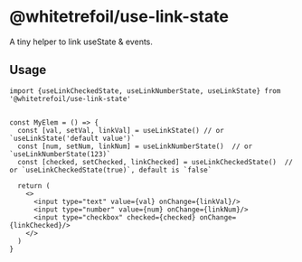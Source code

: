 @whitetrefoil/use-link-state
============================

A tiny helper to link useState & events.

Usage
-----

```tsx
import {useLinkCheckedState, useLinkNumberState, useLinkState} from '@whitetrefoil/use-link-state'


const MyElem = () => {
  const [val, setVal, linkVal] = useLinkState() // or `useLinkState('default value')`
  const [num, setNum, linkNum] = useLinkNumberState()  // or `useLinkNumberState(123)`
  const [checked, setChecked, linkChecked] = useLinkCheckedState()  // or `useLinkCheckedState(true)`, default is `false`

  return (
    <>
      <input type="text" value={val} onChange={linkVal}/>
      <input type="number" value={num} onChange={linkNum}/>
      <input type="checkbox" checked={checked} onChange={linkChecked}/>
    </>
  )
}
```
